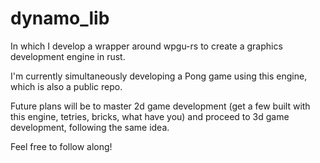 # dynamo_lib
In which I develop a wrapper around wpgu-rs to create a graphics development engine in rust.

I'm currently simultaneously developing a Pong game using this engine, which is also a public repo. 

Future plans will be to master 2d game development (get a few built with this engine, tetries, bricks, what have you) and proceed to 3d game development, following the same idea.

Feel free to follow along!
